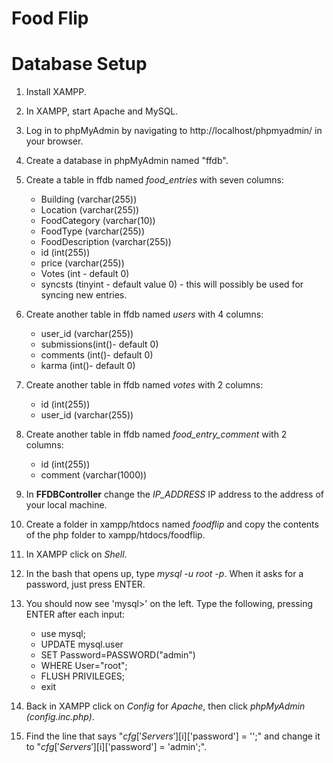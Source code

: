 # Food Flip

# Database Setup

1. Install XAMPP.
2. In XAMPP, start Apache and MySQL.
3. Log in to phpMyAdmin by navigating to http://localhost/phpmyadmin/ in your browser.
4. Create a database in phpMyAdmin named "ffdb".
5. Create a table in ffdb named *food_entries* with seven columns:

	* Building (varchar(255))
	* Location (varchar(255))
	* FoodCategory (varchar(10))
	* FoodType (varchar(255))
	* FoodDescription (varchar(255))
	* id (int(255))
	* price  (varchar(255))
	* Votes (int - default 0)
	* syncsts (tinyint - default value 0) - this will possibly be used for syncing new entries.
	
6. Create another table in ffdb named *users* with 4 columns:

	* user_id (varchar(255))
	* submissions(int()- default 0)
	* comments (int()- default 0)
	* karma (int()- default 0)

7. Create another table in ffdb named *votes* with 2 columns:
	* id (int(255))
	* user_id (varchar(255))

8. Create another table in ffdb named *food_entry_comment* with 2 columns:
	* id (int(255))
	* comment (varchar(1000))

9. In **FFDBController** change the *IP_ADDRESS* IP address to the address of your local machine.
10. Create a folder in xampp/htdocs named *foodflip* and copy the contents of the php folder to xampp/htdocs/foodflip.
11. In XAMPP click on *Shell*.
12. In the bash that opens up, type *mysql -u root -p*. When it asks for a password, just press ENTER.
13. You should now see 'mysql>' on the left. Type the following, pressing ENTER after each input:

	* use mysql;
	* UPDATE mysql.user
	* SET Password=PASSWORD("admin")
	* WHERE User="root";
	* FLUSH PRIVILEGES;
	* exit
	
14. Back in XAMPP click on *Config* for *Apache*, then click *phpMyAdmin (config.inc.php)*.
15. Find the line that says "$cfg['Servers'][$i]['password'] = '';" and change it to "$cfg['Servers'][$i]['password'] = 'admin';".
	

